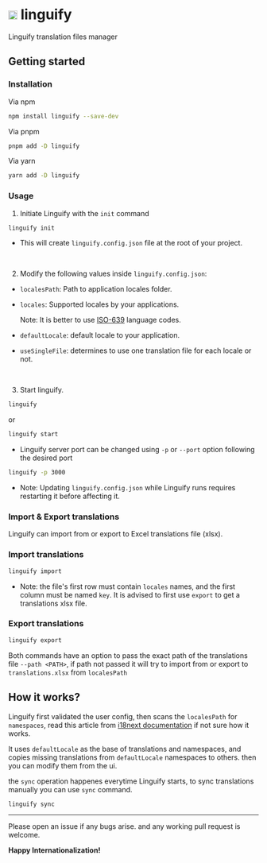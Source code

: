 # <img src="https://github.com/rawand-faraidun/linguify/blob/main/assets/linguify.svg?raw=true" alt="linguify" width="18px"/> linguify

Linguify translation files manager

## Getting started

### Installation

Via npm
```bash
npm install linguify --save-dev
```

Via pnpm
```bash
pnpm add -D linguify
```

Via yarn
```bash
yarn add -D linguify
```

### Usage

1. Initiate Linguify with the `init` command

```bash
linguify init
```

 * This will create `linguify.config.json` file at the root of your project.

<br />

2. Modify the following values inside `linguify.config.json`:
 
 * `localesPath`: Path to application locales folder.

 * `locales`: Supported locales by your applications.

    Note: It is better to use [ISO-639](https://www.iso.org/iso-639-language-codes.html) language codes.

 * `defaultLocale`: default locale to your application.

 * `useSingleFile`: determines to use one translation file for each locale or not.

<br />

3. Start linguify.

```bash
linguify
```

or

```bash
linguify start
```

 * Linguify server port can be changed using `-p` or `--port` option following the desired port

```bash
linguify -p 3000
```

 * Note: Updating `linguify.config.json` while Linguify runs requires restarting it before affecting it.

### Import & Export translations

Linguify can import from or export to Excel translations file (xlsx).

### Import translations

```bash
linguify import
```

 * Note: the file's first row must contain `locales` names, and the first column must be named `key`. It is advised to first use `export` to get a translations xlsx file.

### Export translations

```bash
linguify export
```

Both commands have an option to pass the exact path of the translations file `--path <PATH>`, if path not passed it will try to import from or export to `translations.xlsx` from `localesPath`

## How it works?

Linguify first validated the user config, then scans the `localesPath` for `namespaces`, read this article from [i18next documentation](https://www.i18next.com/principles/namespaces) if not sure how it works.

It uses `defaultLocale` as the base of translations and namespaces, and copies missing translations from `defaultLocale` namespaces to others. then you can modify them from the ui.

the `sync` operation happenes everytime Linguify starts, to sync translations manually you can use `sync` command.

```bash
linguify sync
```

<hr />

Please open an issue if any bugs arise. and any working pull request is welcome.

**Happy Internationalization!**